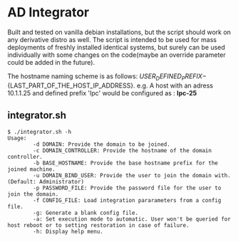 # AD Integrator
Built and tested on vanilla debian installations, but the script should work on any derivative distro as well. The script is intended to be used for mass deployments of freshly installed identical systems, but surely can be used individually with some changes on the code(maybe an override parameter could be added in the future). 

The hostname naming scheme is as follows: ${USER_DEFINED_PREFIX}-${LAST_PART_OF_THE_HOST_IP_ADDRESS}.
e.g. A host with an adress 10.1.1.25 and defined prefix 'lpc' would be configured as : **lpc-25**
## integrator.sh
```
$ ./integrator.sh -h
Usage:
 		-d DOMAIN: Provide the domain to be joined.
 		-c DOMAIN_CONTROLLER: Provide the hostname of the domain controller.
 		-b BASE_HOSTNAME: Provide the base hostname prefix for the joined machine.
 		-u DOMAIN_BIND_USER: Provide the user to join the domain with.(Default: Administrator)
 		-p PASSWORD_FILE: Provide the password file for the user to join the domain.
 		-f CONFIG_FILE: Load integration pararameters from a config file.
 		-g: Generate a blank config file.
 		-a: Set execution mode to automatic. User won't be queried for host reboot or to setting restoration in case of failure.
 		-h: Display help menu.
```

